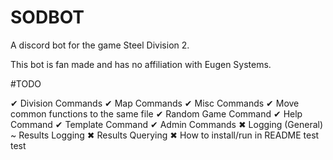 # SODBOT
A discord bot for the game Steel Division 2.

This bot is fan made and has no affiliation with Eugen Systems.

#TODO

✔ Division Commands
✔ Map Commands
✔ Misc Commands
✔ Move common functions to the same file
✔ Random Game Command
✔ Help Command
✔ Template Command
✔ Admin Commands
✖ Logging (General)
~ Results Logging 
✖ Results Querying
✖ How to install/run in README
test test


